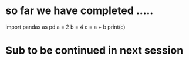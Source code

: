 # so far we have completed .....
import pandas as pd
a = 2
b = 4
c = a + b
print(c)
 # Sub to be continued in next session
